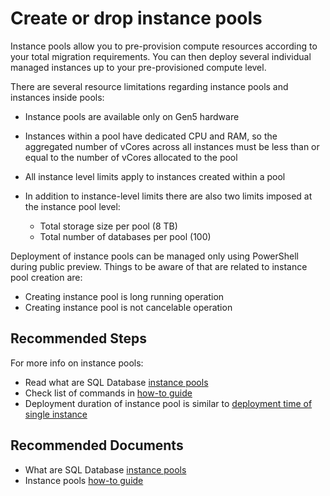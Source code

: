 <properties
	pageTitle="Create or Drop Resources/Instance Pools"
	description="Create or Drop Resources/Instance Pools"
    infoBubbleText="Create or Drop Resources/Instance Pools"
	service="microsoft.sql"
	resource="servers"
	authors="urosmil"
	ms.author="urmila"
	displayOrder=""
    diagnosticScenario=""
    selfHelpType="generic"
    supportTopicIds="32674897"
    resourceTags=""	
	productPesIds="16259"
	cloudEnvironments="public"
	articleId="6c7a079b-439d-4850-a8ea-f7fe24fdf9f9"
	ownershipId="AzureData_AzureSQLMI"
/>

# Create or drop instance pools

Instance pools allow you to pre-provision compute resources according to your total migration requirements. You can then deploy several individual managed instances up to your pre-provisioned compute level.

There are several resource limitations regarding instance pools and instances inside pools:

- Instance pools are available only on Gen5 hardware
- Instances within a pool have dedicated CPU and RAM, so the aggregated number of vCores across all instances must be less than or equal to the number of vCores allocated to the pool
- All instance level limits apply to instances created within a pool
- In addition to instance-level limits there are also two limits imposed at the instance pool level: 

	- Total storage size per pool (8 TB)
	- Total number of databases per pool (100)

Deployment of instance pools can be managed only using PowerShell during public preview. Things to be aware of that are related to instance pool creation are:

- Creating instance pool is long running operation
- Creating instance pool is not cancelable operation

## **Recommended Steps**

For more info on instance pools: 

- Read what are SQL Database [instance pools](https://docs.microsoft.com/azure/sql-database/sql-database-instance-pools)
- Check list of commands in [how-to guide](https://docs.microsoft.com/azure/sql-database/sql-database-instance-pools-how-to)
- Deployment duration of instance pool is similar to [deployment time of single instance](https://docs.microsoft.com/azure/sql-database/sql-database-managed-instance#managed-instance-management-operations)

## **Recommended Documents**

- What are SQL Database [instance pools](https://docs.microsoft.com/azure/sql-database/sql-database-instance-pools)
- Instance pools [how-to guide](https://docs.microsoft.com/azure/sql-database/sql-database-instance-pools-how-to)

